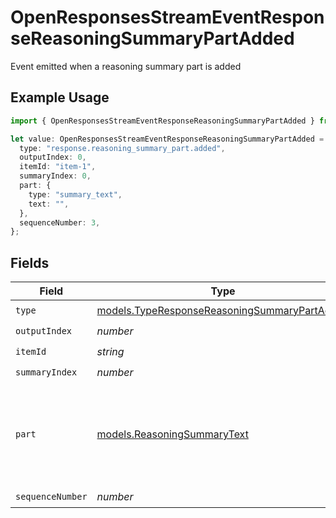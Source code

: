 # OpenResponsesStreamEventResponseReasoningSummaryPartAdded

Event emitted when a reasoning summary part is added

## Example Usage

```typescript
import { OpenResponsesStreamEventResponseReasoningSummaryPartAdded } from "@openrouter/sdk/models";

let value: OpenResponsesStreamEventResponseReasoningSummaryPartAdded = {
  type: "response.reasoning_summary_part.added",
  outputIndex: 0,
  itemId: "item-1",
  summaryIndex: 0,
  part: {
    type: "summary_text",
    text: "",
  },
  sequenceNumber: 3,
};
```

## Fields

| Field                                                                                              | Type                                                                                               | Required                                                                                           | Description                                                                                        | Example                                                                                            |
| -------------------------------------------------------------------------------------------------- | -------------------------------------------------------------------------------------------------- | -------------------------------------------------------------------------------------------------- | -------------------------------------------------------------------------------------------------- | -------------------------------------------------------------------------------------------------- |
| `type`                                                                                             | [models.TypeResponseReasoningSummaryPartAdded](../models/typeresponsereasoningsummarypartadded.md) | :heavy_check_mark:                                                                                 | N/A                                                                                                |                                                                                                    |
| `outputIndex`                                                                                      | *number*                                                                                           | :heavy_check_mark:                                                                                 | N/A                                                                                                |                                                                                                    |
| `itemId`                                                                                           | *string*                                                                                           | :heavy_check_mark:                                                                                 | N/A                                                                                                |                                                                                                    |
| `summaryIndex`                                                                                     | *number*                                                                                           | :heavy_check_mark:                                                                                 | N/A                                                                                                |                                                                                                    |
| `part`                                                                                             | [models.ReasoningSummaryText](../models/reasoningsummarytext.md)                                   | :heavy_check_mark:                                                                                 | N/A                                                                                                | {<br/>"type": "summary_text",<br/>"text": "Analyzed the problem using first principles"<br/>}      |
| `sequenceNumber`                                                                                   | *number*                                                                                           | :heavy_check_mark:                                                                                 | N/A                                                                                                |                                                                                                    |